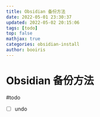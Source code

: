 ```yaml
---
title: Obsidian 备份方法
date: 2022-05-01 23:30:37
updated: 2022-05-02 20:15:06
tags: [todo]
top: false
mathjax: true
categories: obsidian-install
author: booiris
---
```


# Obsidian 备份方法

#todo
- [ ] undo
